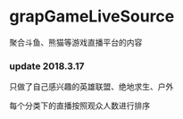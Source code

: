 # grapGameLiveSource
聚合斗鱼、熊猫等游戏直播平台的内容

### update 2018.3.17
只做了自己感兴趣的英雄联盟、绝地求生、户外

每个分类下的直播按照观众人数进行排序
